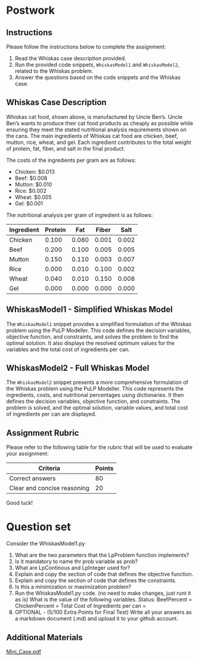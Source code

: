 # Postwork

## Instructions

Please follow the instructions below to complete the assignment:

1. Read the Whiskas case description provided.
2. Run the provided code snippets, `WhiskasModel1` and `WhiskasModel2`, related to the Whiskas problem.
3. Answer the questions based on the code snippets and the Whiskas case.

## Whiskas Case Description

Whiskas cat food, shown above, is manufactured by Uncle Ben’s. Uncle Ben’s wants to produce their cat food products as cheaply as possible while ensuring they meet the stated nutritional analysis requirements shown on the cans. The main ingredients of Whiskas cat food are chicken, beef, mutton, rice, wheat, and gel. Each ingredient contributes to the total weight of protein, fat, fiber, and salt in the final product.

The costs of the ingredients per gram are as follows:

- Chicken: $0.013
- Beef: $0.008
- Mutton: $0.010
- Rice: $0.002
- Wheat: $0.005
- Gel: $0.001

The nutritional analysis per gram of ingredient is as follows:

| Ingredient | Protein | Fat   | Fiber | Salt  |
| ---------- | ------- | ----- | ----- | ----- |
| Chicken    | 0.100   | 0.080 | 0.001 | 0.002 |
| Beef       | 0.200   | 0.100 | 0.005 | 0.005 |
| Mutton     | 0.150   | 0.110 | 0.003 | 0.007 |
| Rice       | 0.000   | 0.010 | 0.100 | 0.002 |
| Wheat      | 0.040   | 0.010 | 0.150 | 0.008 |
| Gel        | 0.000   | 0.000 | 0.000 | 0.000 |

## WhiskasModel1 - Simplified Whiskas Model

The `WhiskasModel1` snippet provides a simplified formulation of the Whiskas problem using the PuLP Modeller. This code defines the decision variables, objective function, and constraints, and solves the problem to find the optimal solution. It also displays the resolved optimum values for the variables and the total cost of ingredients per can.

## WhiskasModel2 - Full Whiskas Model

The `WhiskasModel2` snippet presents a more comprehensive formulation of the Whiskas problem using the PuLP Modeller. This code represents the ingredients, costs, and nutritional percentages using dictionaries. It then defines the decision variables, objective function, and constraints. The problem is solved, and the optimal solution, variable values, and total cost of ingredients per can are displayed.

## Assignment Rubric

Please refer to the following table for the rubric that will be used to evaluate your assignment:

| Criteria                    | Points |
| --------------------------- | ------ |
| Correct answers             | 80     |
| Clear and concise reasoning | 20     |


Good luck!


# Question set

Consider the WhiskasModel1.py

1. What are the two parameters that the LpProblem function implements?
2. Is it mandatory to name thr prob variable as prob?
3. What are LpContinous and LpInteger used for?
4. Explain and copy the section of code that defines the objective function.
5. Explain and copy the section of code that defines the constraints.
6. Is this a minimization or maximization problem?
7. Run the WhiskasModel1.py code. (no need to make changes, just runt it as is) What is the value of the following variables.
   Status:
   BeefPercent =
   ChickenPercent =
   Total Cost of Ingredients per can =
8. OPTIONAL - (5/100 Extra Points for Final Test) Write all your answers as a markdown document (.md) and upload it to your github account.

## Additional Materials

[Mini_Case.pdf](minicase1.pdf)
